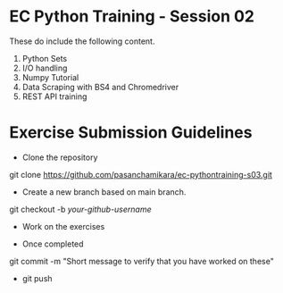 # EC Python Training - Session 02

These do include the following content.

1. Python Sets
2. I/O handling
3. Numpy Tutorial
4. Data Scraping with BS4 and Chromedriver
5. REST API training

# Exercise Submission Guidelines

* Clone the repository

git clone https://github.com/pasanchamikara/ec-pythontraining-s03.git

* Create a new branch based on main branch.

git checkout -b _your-github-username_

* Work on the exercises

* Once completed 

git commit -m "Short message to verify that you have worked on these"

* git push
